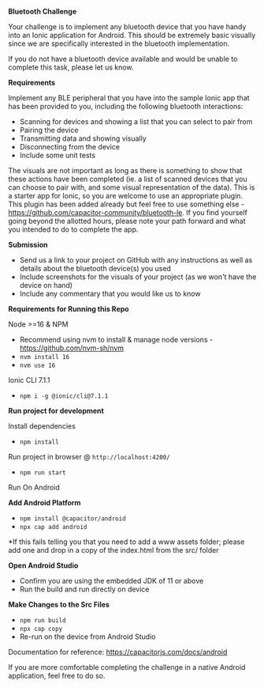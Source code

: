 __Bluetooth Challenge__  

Your challenge is to implement any bluetooth device that you have handy into an Ionic application for Android. This should be extremely basic visually since we are specifically interested in the bluetooth implementation.

If you do not have a bluetooth device available and would be unable to complete this task, please let us know.

__Requirements__  

Implement any BLE peripheral that you have into the sample Ionic app that has been provided to you, including the following bluetooth interactions:  
- Scanning for devices and showing a list that you can select to pair from
- Pairing the device
- Transmitting data and showing visually
- Disconnecting from the device
- Include some unit tests
  
The visuals are not important as long as there is something to show that these actions have been completed (ie. a list of scanned devices that you can choose to pair with, and some visual representation of the data). This is a starter app for Ionic, so you are welcome to use an appropriate plugin. This plugin has been added already but feel free to use something else - https://github.com/capacitor-community/bluetooth-le. If you find yourself going beyond the allotted hours, please note your path forward and what you intended to do to complete the app. 

__Submission__  
- Send us a link to your project on GitHub with any instructions as well as details about the bluetooth device(s) you used
- Include screenshots for the visuals of your project (as we won't have the device on hand)
- Include any commentary that you would like us to know

__Requirements for Running this Repo__  

Node >=16 & NPM  
- Recommend using nvm to install & manage node versions - https://github.com/nvm-sh/nvm
- `nvm install 16`  
- `nvm use 16`  
  
Ionic CLI 7.1.1  
- `npm i -g @ionic/cli@7.1.1`  

__Run project for development__  

Install dependencies  
- `npm install`

Run project in browser @ `http://localhost:4200/`   
- `npm run start`

Run On Android

__Add Android Platform__
- `npm install @capacitor/android`
- `npx cap add android`

*If this fails telling you that you need to add a www assets folder; please add one and drop in a copy of the index.html from the src/ folder

__Open Android Studio__
- Confirm you are using the embedded JDK of 11 or above
- Run the build and run directly on device

__Make Changes to the Src Files__
- `npm run build`
- `npx cap copy`
- Re-run on the device from Android Studio

Documentation for reference: https://capacitorjs.com/docs/android

If you are more comfortable completing the challenge in a native Android application, feel free to do so. 

